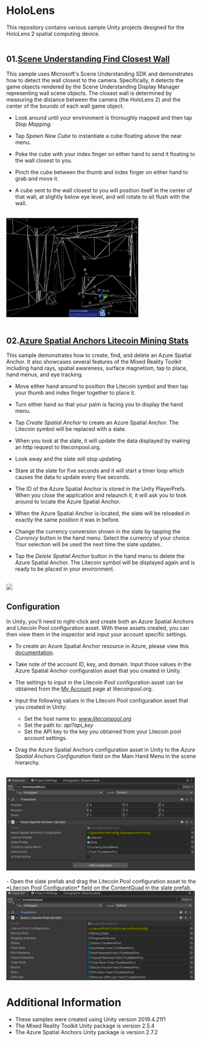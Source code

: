 # HoloLens
This repository contains various sample Unity projects designed for the HoloLens 2 spatial computing device.
<br />
<br />

## 01.[Scene Understanding Find Closest Wall](https://github.com/torynfarr/hololens/tree/master/Assets/Samples/01.scene-understanding-find-closest-wall)

This sample uses Microsoft's Scene Understanding SDK and demonstrates how to detect the wall closest to the camera. Specifically, it detects the game objects rendered by the Scene Understanding Display Manager representing wall scene objects. The closest wall is determined by measuring the distance between the camera (the HoloLens 2) and the center of the bounds of each wall game object.

- Look around until your environment is thoroughly mapped and then tap *Stop Mapping.*

- Tap *Spawn New Cube* to instantiate a cube floating above the near menu.

- Poke the cube with your index finger on either hand to send it floating to the wall closest to you.

- Pinch the cube between the thumb and index finger on either hand to grab and move it.

- A cube sent to the wall closest to you will position itself in the center of that wall, at slightly below eye level, and will rotate to sit flush with the wall.
<br />
<img src="https://github.com/torynfarr/hololens/blob/master/docs/images/scene-understanding-find-closest-wall.gif" width="350">
<br />
<br />

## 02.[Azure Spatial Anchors Litecoin Mining Stats](https://github.com/torynfarr/hololens/tree/master/Assets/Samples/02.azure-spatial-anchors-litecoin-mining-stats)

This sample demonstrates how to create, find, and delete an Azure Spatial Anchor. It also showcases several features of the Mixed Reality Toolkit including hand rays, spatial awareness, surface magnetism, tap to place, hand menus, and eye tracking.

- Move either hand around to position the Litecoin symbol and then tap your thumb and index finger together to place it.

- Turn either hand so that your palm is facing you to display the hand menu. 

- Tap *Create Spatial Anchor* to create an Azure Spatial Anchor. The Litecoin symbol will be replaced with a slate.

- When you look at the slate, it will update the data displayed by making an http request to litecoinpool.org.

- Look away and the slate will stop updating.

- Stare at the slate for five seconds and it will start a timer loop which causes the data to update every five seconds.

- The ID of the Azure Spatial Anchor is stored in the Unity PlayerPrefs. When you close the application and relaunch it, it will ask you to look around to locate the Azure Spatial Anchor.

- When the Azure Spatial Anchor is located, the slate will be reloaded in exactly the same position it was in before.

- Change the currency conversion shown in the slate by tapping the *Currency* button in the hand menu. Select the currency of your choice. Your selection will be used the next time the slate updates.

- Tap the *Delete Spatial Anchor* button in the hand menu to delete the Azure Spatial Anchor. The Litecoin symbol will be displayed again and is ready to be placed in your environment.
<br />
<img src="https://github.com/torynfarr/hololens/blob/master/docs/images/azure-spatial-anchors-litecoin-mining-stats.gif" width="350">
<br />

## Configuration

In Unity, you'll need to right-click and create both an Azure Spatial Anchors and Litecoin Pool configuration asset. With these assets created, you can then view them in the inspector and input your account specific settings.

- To create an Azure Spatial Anchor resource in Azure, please view this [documentation](https://docs.microsoft.com/en-us/azure/spatial-anchors/quickstarts/get-started-unity-hololens?tabs=azure-portal#create-a-spatial-anchors-resource).
- Take note of the account ID, key, and domain. Input those values in the Azure Spatial Anchor configuration asset that you created in Unity.

- The settings to input in the Litecoin Pool configuration asset can be obtained from the [My Account](https://www.litecoinpool.org/account) page at litecoinpool.org. 

- Input the following values in the Litecoin Pool configuration asset that you created in Unity:
    - Set the host name to: *www.litecoinpool.org*
    - Set the path to: *api?api_key*
    - Set the API key to the key you obtained from your Litecoin pool account settings.

- Drag the Azure Spatial Anchors configuration asset in Unity to the *Azure Spatial Anchors Configuration* field on the Main Hand Menu in the scene hierarchy.
<br />
<img src="https://github.com/torynfarr/hololens/blob/master/docs/images/azure-spatial-anchors-litecoin-mining-stats-inspector-01.png" width="500">
<br />
<br />
- Open the slate prefab and drag the Litecoin Pool configuration asset to the *Litecoin Pool Configuration* field on the ContentQuad in the slate prefab.
<br />
<img src="https://github.com/torynfarr/hololens/blob/master/docs/images/azure-spatial-anchors-litecoin-mining-stats-inspector-02.png" width="500">
<br />

# Additional Information

- These samples were created using Unity version 2019.4.21f1
- The Mixed Reality Toolkit Unity package is version 2.5.4
- The Azure Spatial Anchors Unity package is version 2.7.2